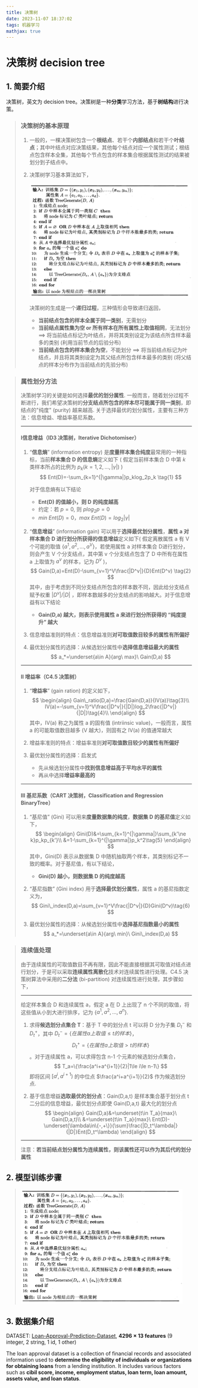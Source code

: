 ```yaml
---
title: 决策树
date: 2023-11-07 18:37:02
tags: 机器学习
mathjax: true
---
```


# 决策树 decision tree

## 1. 简要介绍

决策树，英文为 decision tree。决策树是一种**分类**学习方法，基于**树结构**进行决策。

> ### 决策树的基本原理
>
> 1. 一般的，一棵决策树包含一个**根结点**、若干个**内部结点**和若干个**叶结点**；其中叶结点对应决策结果，其他每个结点对应一个属性测试；根结点包含样本全集，其他每个节点包含的样本集合根据属性测试的结果被划分到子结点中。
>
> 2. 决策树学习基本算法如下，
>
>    <img src="https://raw.githubusercontent.com/Nasir1423/blog-img/main/image-20231101123308690.png" alt="image-20231101123308690" style="zoom: 50%;" />
>
>    决策树的生成是一个**递归过程**，三种情形会导致递归返回，
>
>    - **当前结点包含的样本全属于同一类别**，无需划分
>    - **当前结点属性集为空 or 所有样本在所有属性上取值相同**，无法划分 ==> 将当前结点标记为叶结点，并将其类别设定为该结点所含样本最多的类别 (利用当前节点的后验分布)
>    - **当前结点包含的样本集合为空**，不能划分 ==> 将当前结点标记为叶结点，并且将其类别设定为其父结点所包含样本最多的类别 (将父结点的样本分布作为当前结点的先验分布)

> ### 属性划分方法
>
> 决策树学习的关键是如何选择**最优的划分属性**. 一般而言，随着划分过程不断进行，我们希望决策树的**分支结点所包含的样本尽可能属于同一类别**，即结点的"纯度" (purity) 越来越高. 关于选择最优的划分属性，主要有三种方法：信息增益、增益率基尼系数。
>
> ---
>
> #### Ⅰ信息增益（ID3 决策树，Iterative Dichotomiser）
>
> 1. “**信息熵**” (information entropy) 是**度量样本集合纯度**最常用的一种指标，当前**样本集合 D 的信息熵**定义如下 ( 假定当前样本集合 D 中第 $k$ 类样本所占的比例为 $p_k(k=1,2,...,|\gamma|)$ )
>    $$
>    Ent(D)=-\sum_{k=1}^{|\gamma|}p_klog_2p_k \tag{1}
>    $$
>
>
>    对于信息熵有以下结论
>
>    - **Ent(D) 的值越小，则 D 的纯度越高**
>    - 约定：若 $p=0$, 则 $plog_2p =0$
>    - $min\ Ent(D)=0$，$max\ Ent(D)=log_2|\gamma|$
>
> 2. “**信息增益**” (information gain) 可以用于**选择最优划分属性**，**属性 a 对样本集合 D 进行划分所获得的信息增益**定义如下( 假定离散属性 a 有 V 个可能的取值 {$a^1,a^2,...,a^V$}，若使用属性 a 对样本集合 D进行划分，则会产生 V 个分支结点，其中第 v 个分支结点包含了 D 中所有在属性 a 上取值为 $a^v$ 的样本，记为 $D^v$ )，
>    $$
>    Gain(D,a)=Ent(D)-\sum_{v=1}^V\frac{|D^v|}{D}Ent(D^v) \tag{2}
>    $$
>    其中，由于考虑到不同分支结点所包含的样本数不同，因此给分支结点赋予权重 $|D^v|/|D|$ ，即样本数越多的分支结点的影响越大。对于信息增益有以下结论
>
>    - **Gain(D,a) 越大，则表示使用属性 a 来进行划分所获得的 “纯度提升” 越大**
>
> 3. 信息增益准则的特点：信息增益准则**对可取值数目较多的属性有所偏好**
>
> 4. 最优划分属性的选择：从候选划分属性中**选择信息增益最大的属性**
>    $$
>    a_*=\underset{a\in A}{arg\ max}\ Gain(D,a)
>    $$
>
> ---
>
> #### Ⅱ 增益率（C4.5 决策树）
>
> 1. “**增益率**” (gain ration) 的定义如下，
>    $$
>    \begin{align}
>    Gain\_ratio(D,a)=\frac{Gain(D,a)}{IV(a)}\tag{3}\\
>    IV(a)=-\sum_{v=1}^V\frac{|D^v|}{|D|}log_2\frac{|D^v|}{|D|}\tag{4}\\
>    \end{align}
>    $$
>    其中，IV(a) 称之为属性 a 的固有值 (intriinsic value)，一般而言，属性 a 的可能取值数目越多 (V 越大)，则固有之 IV(a) 的值通常越大
>
> 2. 增益率准则的特点：增益率准则**对可取值数目较少的属性有所偏好**
>
> 3. 最优划分属性的选择：启发式
>
>    - 先从候选划分属性中**找到信息增益高于平均水平的属性**
>    - 再从中选择**增益率最高的**
>
> ---
>
> #### Ⅲ 基尼系数（CART 决策树，Classification and Regression BinaryTree）
>
> 1. “基尼值” (Gini) 可以用来**度量数据集的纯度**，**数据集 D 的基尼值**定义如下，
>    $$
>    \begin{align}
>    Gini(D)&=\sum_{k=1}^{|\gamma|}\sum_{k'\ne k}p_kp_{k'}\\
>    &=1-\sum_{k=1}^{|\gamma|}p_k^2\tag{5}
>    \end{align}
>    $$
>    其中，Gini(D) 表示从数据集 D 中随机抽取两个样本，其类别标记不一致的概率。对于基尼值，有以下结论，
>
>    - **Gini(D) 越小，则数据集 D 的纯度越高**
>    
> 2. “基尼指数” (Gini index) 用于**选择最优划分属性**，属性 a 的基尼指数定义为，
>    $$
>    Gini\_index(D,a)=\sum_{v=1}^V\frac{|D^v|}{D}Gini(D^v)\tag{6}
>    $$
>
> 3. 最优划分属性的选择：从候选划分属性中**选择基尼指数最小的属性**
>    $$
>    a_*=\underset{a\in A}{arg\ min}\ Gini\_index(D,a)
>    $$
>
> 

> ### 连续值处理
>
> 由于连续属性的可取值数目不再有限，因此不能直接根据其可取值对结点进行划分，于是可以采取**连续属性离散化**技术对连续属性进行处理。C4.5 决策树算法中采用的**二分法** (bi-partition) 对连续属性进行处理，其步骤如下，
>
> ---
>
> 给定样本集合 D 和连续属性 a，假定 a 在 D 上出现了 n 个不同的取值，将这些值从小到大进行排序，记为 {$a^1,a^2,...,a^n$}.
>
> 1. 求得**候选划分点集合 T**：基于 T 中的划分点 t 可以将 D 分为子集 $D_t^-$ 和 $D_t^+$，其中 $D_t^-=\{ 在属性 a 上取值 \le t 的样本 \}$，$$D_t^+=\{ 在属性 a 上取值 \gt t 的样本 \}$$。对于连续属性 a，可以求得包含 n-1 个元素的候选划分点集合，
>    $$
>    T_a=\{\frac{a^i+a^{i+1}}{2}|1\le i\le n-1\}
>    $$
>    即将区间 $[a^i,a^{i+1})$ 的中位点 $\frac{a^i+a^{i+1}}{2}$ 作为候选划分点.
>
> 
>
> 2. 基于信息增益**选取最优的划分点**：Gain(D,a,t) 是样本集合基于划分点 t 二分后的信息增益，最优划分点即使 Gain(D,a,t) 最大化的划分点
>    $$
>    \begin{align}
>    Gain(D,a)&=\underset{t\in T_a}{max}\ Gain(D,a,t)\\
>    &=\underset{t\in T_a}{max}\ Ent(D)-\underset{\lambda\in\{-,+\}}{\sum}\frac{|D_t^\lambda|}{|D|}Ent(D_t^\lambda)
>    \end{align}
>    $$
>
> ---
>
> 注意：**若当前结点划分属性为连续属性，则该属性还可以作为其后代的划分属性**

## 2. 模型训练步骤

><img src="https://raw.githubusercontent.com/Nasir1423/blog-img/main/image-20231101123308690.png" alt="image-20231101123308690" style="zoom: 50%;" />

## 3. 数据集介绍

DATASET: [Loan-Approval-Prediction-Dataset](https://www.kaggle.com/datasets/architsharma01/loan-approval-prediction-dataset/data), **4296 × 13 features** (9 integer, 2 string, 1 id, 1 other)

The loan approval dataset is a collection of financial records and associated information used to **determine the eligibility of individuals or organizations for obtaining loans** from a lending institution. It includes various factors such as **cibil score, income, employment status, loan term, loan amount, assets value, and loan status**. 
